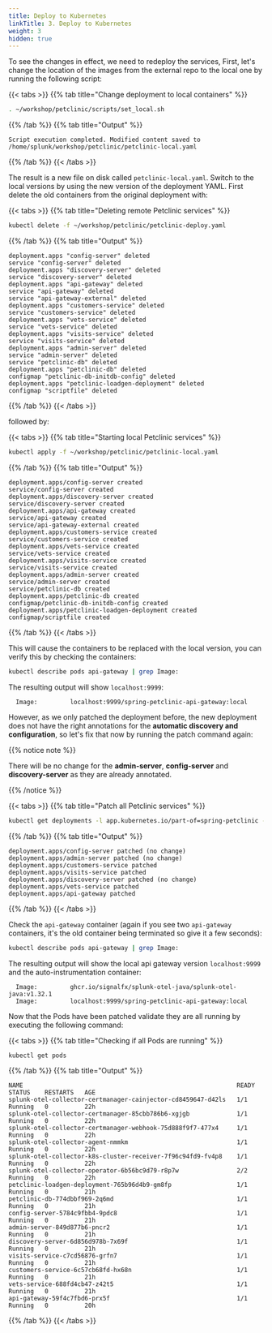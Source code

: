 ```yaml
---
title: Deploy to Kubernetes
linkTitle: 3. Deploy to Kubernetes
weight: 3
hidden: true
---
```


To see the changes in effect, we need to redeploy the services, First, let's change the location of the images from the external repo to the local one by running the following script:

{{< tabs >}}
{{% tab title="Change deployment to local containers" %}}

```bash
. ~/workshop/petclinic/scripts/set_local.sh
```

{{% /tab %}}
{{% tab title="Output" %}}

```text
Script execution completed. Modified content saved to /home/splunk/workshop/petclinic/petclinic-local.yaml
```

{{% /tab %}}
{{< /tabs >}}

The result is a new file on disk called `petclinic-local.yaml`. Switch to the local versions by using the new version of the deployment YAML. First delete the old containers from the original deployment with:

{{< tabs >}}
{{% tab title="Deleting remote Petclinic services" %}}

```bash
kubectl delete -f ~/workshop/petclinic/petclinic-deploy.yaml
```

{{% /tab %}}
{{% tab title="Output" %}}

```text
deployment.apps "config-server" deleted
service "config-server" deleted
deployment.apps "discovery-server" deleted
service "discovery-server" deleted
deployment.apps "api-gateway" deleted
service "api-gateway" deleted
service "api-gateway-external" deleted
deployment.apps "customers-service" deleted
service "customers-service" deleted
deployment.apps "vets-service" deleted
service "vets-service" deleted
deployment.apps "visits-service" deleted
service "visits-service" deleted
deployment.apps "admin-server" deleted
service "admin-server" deleted
service "petclinic-db" deleted
deployment.apps "petclinic-db" deleted
configmap "petclinic-db-initdb-config" deleted
deployment.apps "petclinic-loadgen-deployment" deleted
configmap "scriptfile" deleted
```

{{% /tab %}}
{{< /tabs >}}

followed by:

{{< tabs >}}
{{% tab title="Starting local Petclinic  services" %}}

```bash
kubectl apply -f ~/workshop/petclinic/petclinic-local.yaml
```

{{% /tab %}}
{{% tab title="Output" %}}

```text
deployment.apps/config-server created
service/config-server created
deployment.apps/discovery-server created
service/discovery-server created
deployment.apps/api-gateway created
service/api-gateway created
service/api-gateway-external created
deployment.apps/customers-service created
service/customers-service created
deployment.apps/vets-service created
service/vets-service created
deployment.apps/visits-service created
service/visits-service created
deployment.apps/admin-server created
service/admin-server created
service/petclinic-db created
deployment.apps/petclinic-db created
configmap/petclinic-db-initdb-config created
deployment.apps/petclinic-loadgen-deployment created
configmap/scriptfile created
```

{{% /tab %}}
{{< /tabs >}}

This will cause the containers to be replaced with the local version, you can verify this by checking the containers:

```bash
kubectl describe pods api-gateway | grep Image:
```

The resulting output will show `localhost:9999`:

```text
  Image:         localhost:9999/spring-petclinic-api-gateway:local
```

However, as we only patched the deployment before, the new deployment does not have the right annotations for the **automatic discovery and configuration**, so let's fix that now by running the patch command again:

{{% notice note %}}

There will be no change for the **admin-server**, **config-server** and **discovery-server** as they are already annotated.

{{% /notice %}}

{{< tabs >}}
{{% tab title="Patch all Petclinic services" %}}

```bash
kubectl get deployments -l app.kubernetes.io/part-of=spring-petclinic -o name | xargs -I % kubectl patch % -p "{\"spec\": {\"template\":{\"metadata\":{\"annotations\":{\"instrumentation.opentelemetry.io/inject-java\":\"default/splunk-otel-collector\"}}}}}"
```

{{% /tab %}}
{{% tab title="Output" %}}

```text
deployment.apps/config-server patched (no change)
deployment.apps/admin-server patched (no change)
deployment.apps/customers-service patched
deployment.apps/visits-service patched
deployment.apps/discovery-server patched (no change)
deployment.apps/vets-service patched
deployment.apps/api-gateway patched
```

{{% /tab %}}
{{< /tabs >}}

Check the `api-gateway` container (again if you see two `api-gateway` containers, it's the old container being terminated so give it a few seconds):

```bash
kubectl describe pods api-gateway | grep Image:
```

The resulting output will show the local api gateway version `localhost:9999` and the auto-instrumentation container:

```text
  Image:         ghcr.io/signalfx/splunk-otel-java/splunk-otel-java:v1.32.1
  Image:         localhost:9999/spring-petclinic-api-gateway:local
```

Now that the Pods have been patched validate they are all running by executing the following command:

{{< tabs >}}
{{% tab title="Checking if all Pods are running" %}}

```bash
kubectl get pods
```

{{% /tab %}}
{{% tab title="Output" %}}

```text
NAME                                                           READY   STATUS    RESTARTS   AGE
splunk-otel-collector-certmanager-cainjector-cd8459647-d42ls   1/1     Running   0          22h
splunk-otel-collector-certmanager-85cbb786b6-xgjgb             1/1     Running   0          22h
splunk-otel-collector-certmanager-webhook-75d888f9f7-477x4     1/1     Running   0          22h
splunk-otel-collector-agent-nmmkm                              1/1     Running   0          22h
splunk-otel-collector-k8s-cluster-receiver-7f96c94fd9-fv4p8    1/1     Running   0          22h
splunk-otel-collector-operator-6b56bc9d79-r8p7w                2/2     Running   0          22h
petclinic-loadgen-deployment-765b96d4b9-gm8fp                  1/1     Running   0          21h
petclinic-db-774dbbf969-2q6md                                  1/1     Running   0          21h
config-server-5784c9fbb4-9pdc8                                 1/1     Running   0          21h
admin-server-849d877b6-pncr2                                   1/1     Running   0          21h
discovery-server-6d856d978b-7x69f                              1/1     Running   0          21h
visits-service-c7cd56876-grfn7                                 1/1     Running   0          21h
customers-service-6c57cb68fd-hx68n                             1/1     Running   0          21h
vets-service-688fd4cb47-z42t5                                  1/1     Running   0          21h
api-gateway-59f4c7fbd6-prx5f                                   1/1     Running   0          20h
```

{{% /tab %}}
{{< /tabs >}}
